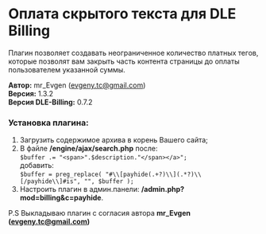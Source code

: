 # Оплата скрытого текста для DLE Billing
Плагин позволяет создавать неограниченное количество платных тегов, которые позволят вам закрыть часть контента страницы до оплаты пользователем указанной суммы.

**Автор:** mr_Evgen (evgeny.tc@gmail.com)  
**Версия:** 1.3.2  
**Версия DLE-Billing:** 0.7.2

### **Установка плагина:**
1. Загрузить содержимое архива в корень Вашего сайта;
2. В файле **/engine/ajax/search.php** после:  
`$buffer .= "<span>".$description."</span></a>";`  
добавить:  
`$buffer = preg_replace( "#\\[payhide(.+?)\\](.*?)\\[/payhide\\]#is", "", $buffer );`
3. Настроить плагин в админ.панели: **/admin.php?mod=billing&c=payhide**.

P.S Выкладываю плагин с согласия автора **mr_Evgen (evgeny.tc@gmail.com)**
